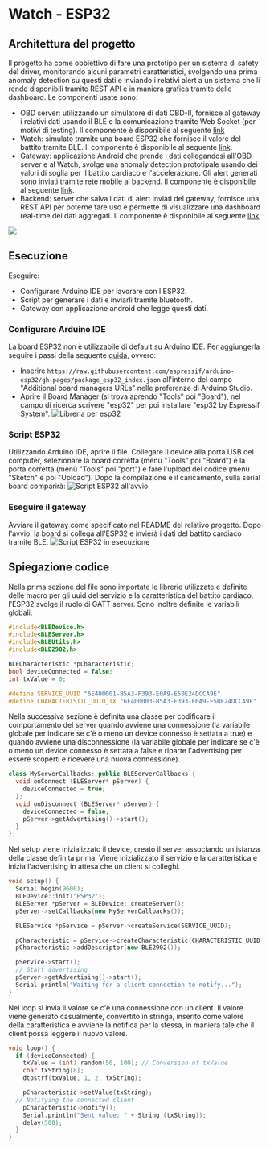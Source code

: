 # Watch - ESP32

## Architettura del progetto
Il progetto ha come obbiettivo di fare una prototipo per un sistema di safety del driver, monitorando alcuni parametri caratteristici, svolgendo una prima anomaly detection su questi dati e inviando i relativi alert a un sistema che li rende disponibili tramite REST API e in maniera grafica tramite delle dashboard.
Le componenti usate sono:
- OBD server: utilizzando un simulatore di dati OBD-II, fornisce al gateway i relativi dati usando il BLE e la comunicazione tramite Web Socket (per motivi di testing). Il componente è disponibile al seguente [link](https://github.com/UniSalento-IDALab-IoTCourse-2022-2023/wot-project-2022-2023-OBDsimulator-Culcea_Merico)
- Watch: simulato tramite una board ESP32 che fornisce il valore del battito tramite BLE. Il componente è disponibile al seguente [link](https://github.com/UniSalento-IDALab-IoTCourse-2022-2023/culcea-merico__driver_safety_watch).
- Gateway: applicazione Android che prende i dati collegandosi all'OBD server e al Watch, svolge una anomaly detection prototipale usando dei valori di soglia per il battito cardiaco e l'accelerazione. Gli alert generati sono inviati tramite rete mobile al backend. Il componente è disponibile al seguente [link](https://github.com/UniSalento-IDALab-IoTCourse-2022-2023/culcea-merico__driver_safety_gateway).
- Backend: server che salva i dati di alert inviati del gateway, fornisce una REST API per poterne fare uso e permette di visualizzare una dashboard real-time dei dati aggregati. Il componente è disponibile al seguente [link](https://github.com/UniSalento-IDALab-IoTCourse-2022-2023/wot-project-2022-2023-Dashboard-Cloud-Culcea_Merico).


![](arc_fin.png)

## Esecuzione
Eseguire:
- Configurare Arduino IDE per lavorare con l'ESP32. 
- Script per generare i dati e inviarli tramite bluetooth.
- Gateway con applicazione android che legge questi dati.

### Configurare Arduino IDE
La board ESP32 non è utilizzabile di default su Arduino IDE. Per aggiungerla seguire i passi della seguente [guida](https://dronebotworkshop.com/esp32-intro/), ovvero:
- Inserire `https://raw.githubusercontent.com/espressif/arduino-esp32/gh-pages/package_esp32_index.json` all'interno del campo "Additional board managers URLs" nelle preferenze di Arduino Studio.
- Aprire il Board Manager (si trova aprendo "Tools" poi "Board"), nel campo di ricerca scrivere "esp32" per poi installare "esp32 by Espressif System".
![Libreria per esp32](/images/esp32_lib)

### Script ESP32
Utilizzando Arduino IDE, aprire il file. Collegare il device alla porta USB del computer, selezionare la board corretta (menù "Tools" poi "Board") e la porta corretta (menù "Tools" poi "port") e fare l'upload del codice (menù "Sketch" e poi "Upload"). Dopo la compilazione e il caricamento, sulla serial board comparirà:
![Script ESP32 all'avvio](/images/start)

### Eseguire il gateway
Avviare il gateway come specificato nel README del relativo progetto.
Dopo l'avvio, la board si collega all'ESP32 e invierà i dati del battito cardiaco tramite BLE.
![Script ESP32 in esecuzione](/images/exec)

## Spiegazione codice

Nella prima sezione del file sono importate le librerie utilizzate e definite delle macro per gli uuid del servizio e la caratteristica del battito cardiaco; l'ESP32 svolge il ruolo di GATT server. Sono inoltre definite le variabili globali.
```c++
#include<BLEDevice.h>
#include<BLEServer.h>
#include<BLEUtils.h>
#include<BLE2902.h>

BLECharacteristic *pCharacteristic;
bool deviceConnected = false;
int txValue = 0;

#define SERVICE_UUID "6E400001-B5A3-F393-E0A9-E50E24DCCA9E"
#define CHARACTERISTIC_UUID_TX "6F400003-B5A3-F393-E0A9-E50F24DCCA9F"
```

Nella successiva sezione è definita una classe per codificare il comportamento del server quando avviene una connessione (la variabile globale per indicare se c'è o meno un device connesso è settata a true) e quando avviene una disconnessione (la variabile globale per indicare se c'è o meno un device connesso è settata a false e riparte l'advertising per essere scoperti e ricevere una nuova connessione).
```c++
class MyServerCallbacks: public BLEServerCallbacks {
  void onConnect (BLEServer* pServer) {
    deviceConnected = true;
  };
  void onDisconnect (BLEServer* pServer) {
    deviceConnected = false;
    pServer->getAdvertising()->start();
  }
};
```

Nel setup viene inizializzato il device, creato il server associando un'istanza della classe definita prima. Viene inizializzato il servizio e la caratteristica e inizia l'advertising in attesa che un client si colleghi.
```c++
void setup() {
  Serial.begin(9600);
  BLEDevice::init("ESP32");
  BLEServer *pServer = BLEDevice::createServer();
  pServer->setCallbacks(new MyServerCallbacks());

  BLEService *pService = pServer->createService(SERVICE_UUID);

  pCharacteristic = pService->createCharacteristic(CHARACTERISTIC_UUID_TX, BLECharacteristic::PROPERTY_NOTIFY); //BLE2902 needed to notify
  pCharacteristic->addDescriptor(new BLE2902());

  pService->start();
  // Start advertising
  pServer->getAdvertising()->start();
  Serial.println("Waiting for a client connection to notify...");
}
```

Nel loop si invia il valore se c'è una connessione con un client. Il valore viene generato casualmente, convertito in stringa, inserito come valore della caratteristica e avviene la notifica per la stessa, in maniera tale che il client possa leggere il nuovo valore.
```c++
void loop() {
  if (deviceConnected) {
    txValue = (int) random(50, 100); // Conversion of txValue
    char txString[8];
    dtostrf(txValue, 1, 2, txString);

    pCharacteristic->setValue(txString);
  // Notifying the connected client
    pCharacteristic->notify();
    Serial.println("Sent value: " + String (txString));
    delay(500);
  }
}
```

